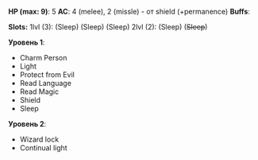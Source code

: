 
**HP (max: 9)**: 5
**AC**: 4 (melee), 2 (missle) - от shield (+permanence)
**Buffs**:

**Slots:**
1lvl (3): (Sleep) (Sleep) (Sleep)
2lvl (2): (Sleep) (~~Sleep~~)

**Уровень 1**:
- Charm Person
- Light
- Protect from Evil
- Read Language
- Read Magic
- Shield
- Sleep

**Уровень 2**:
- Wizard lock
- Continual light